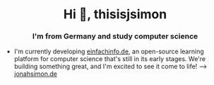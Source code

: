 <h1 align="center">Hi 👋, thisisjsimon</h1>
<h3 align="center">I'm from Germany and study computer science</h3>

- I'm currently developing [einfachinfo.de](https://github.com/einfachinfo/einfachinfo.de), an open-source learning platform for computer science that's still in its early stages. We're building something great, and I'm excited to see it come to life! --> [jonahsimon.de](https://www.jonahsimon.de)






